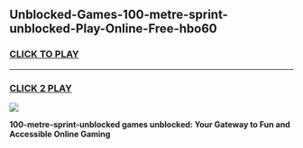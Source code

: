 
## Unblocked-Games-100-metre-sprint-unblocked-Play-Online-Free-hbo60
<h3>
<a href="https://premium76.site?title=100-metre-sprint-unblocked&ref=26A">CLICK TO PLAY</a></h3>
<hr>

<h3>
<a href="https://premium76.site?title=100-metre-sprint-unblocked&ref=26A">CLICK 2 PLAY</a>
  
</h3>

<a href="https://premium76.site?title=100-metre-sprint-unblocked&ref=26A"><img src="https://clearcache.store/games.png"></a>


**100-metre-sprint-unblocked games unblocked: Your Gateway to Fun and Accessible Online Gaming**
